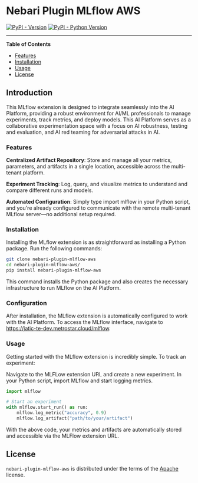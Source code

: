 # Nebari Plugin MLflow AWS

[![PyPI - Version](https://img.shields.io/pypi/v/nebari-plugin-mlflow-chart.svg)](https://pypi.org/project/nebari-plugin-mlflow-chart)
[![PyPI - Python Version](https://img.shields.io/pypi/pyversions/nebari-plugin-mlflow-chart.svg)](https://pypi.org/project/nebari-plugin-mlflow-chart)

-----

**Table of Contents**

- [Features](#features)
- [Installation](#installation)
- [Usage](#usage)
- [License](#license)

## Introduction
This MLflow extension is designed to integrate seamlessly into the AI Platform, providing a robust environment for AI/ML professionals to manage experiments, track metrics, and deploy models. This AI Platform serves as a collaborative experimentation space with a focus on AI robustness, testing and evaluation, and AI red teaming for adversarial attacks in AI.

### Features
**Centralized Artifact Repository**: Store and manage all your metrics, parameters, and artifacts in a single location, accessible across the multi-tenant platform.

**Experiment Tracking**: Log, query, and visualize metrics to understand and compare different runs and models.

**Automated Configuration**: Simply type import mlflow in your Python script, and you're already configured to communicate with the remote multi-tenant MLflow server—no additional setup required.

### Installation
Installing the MLflow extension is as straightforward as installing a Python package. Run the following commands:

```bash
git clone nebari-plugin-mlflow-aws
cd nebari-plugin-mlflow-aws/
pip install nebari-plugin-mlflow-aws
```
This command installs the Python package and also creates the necessary infrastructure to run MLflow on the AI Platform.

### Configuration
After installation, the MLflow extension is automatically configured to work with the AI Platform. To access the MLflow interface, navigate to <https://jatic-te-dev.metrostar.cloud/mlflow>.

### Usage
Getting started with the MLflow extension is incredibly simple. To track an experiment:

Navigate to the MLFLow extension URL and create a new experiment.
In your Python script, import MLflow and start logging metrics.
```python
import mlflow

# Start an experiment
with mlflow.start_run() as run:
    mlflow.log_metric("accuracy", 0.9)
    mlflow.log_artifact("path/to/your/artifact")
```
With the above code, your metrics and artifacts are automatically stored and accessible via the MLFlow extension URL.


## License

`nebari-plugin-mlflow-aws` is distributed under the terms of the [Apache](./LICENSE.md) license.
